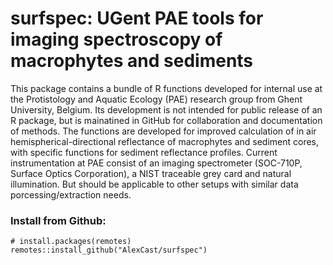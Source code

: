 # surfspec: UGent PAE tools for imaging spectroscopy of macrophytes and sediments

This package contains a bundle of R functions developed for internal use at the Protistology and Aquatic Ecology (PAE) research group from Ghent University, Belgium. Its development is not intended for public release of an R package, but is mainatined in GitHub for collaboration and documentation of methods. The functions are developed for improved calculation of in air hemispherical-directional reflectance of macrophytes and sediment cores, with specific functions for sediment reflectance profiles. Current instrumentation at PAE consist of an imaging spectrometer (SOC-710P, Surface Optics Corporation), a NIST traceable grey card and natural illumination. But should be applicable to other setups with similar data porcessing/extraction needs.

### Install from Github:
```
# install.packages(remotes)
remotes::install_github("AlexCast/surfspec")
```


